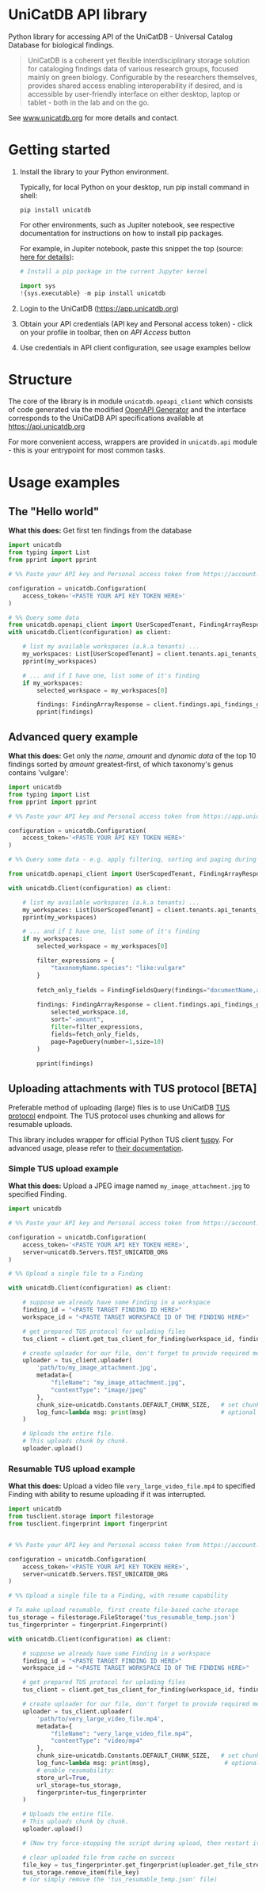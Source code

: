 # UniCatDB API library

Python library for accessing API of the UniCatDB - Universal Catalog Database for biological findings.

> UniCatDB is a coherent yet flexible interdisciplinary storage solution for cataloging findings data of various research groups, focused mainly on green biology. Configurable by the researchers themselves, provides shared access enabling interoperability if desired, and is accessible by user-friendly interface on either desktop, laptop or tablet - both in the lab and on the go.

See www.unicatdb.org for more details and contact.

# Getting started

1) Install the library to your Python environment.

    Typically, for local Python on your desktop, run pip install command in shell:
    
    ```shell script
    pip install unicatdb
    ```
    
    For other environments, such as Jupiter notebook, see respective documentation for instructions on how to install pip packages.
    
    For example, in Jupiter notebook, paste this snippet the top (source: [here for details](https://jakevdp.github.io/blog/2017/12/05/installing-python-packages-from-jupyter/#How-to-use-Pip-from-the-Jupyter-Notebook)):
    
    ```python
    # Install a pip package in the current Jupyter kernel
    
    import sys
    !{sys.executable} -m pip install unicatdb
    ```

2) Login to the UniCatDB (https://app.unicatdb.org)
3) Obtain your API credentials (API key and Personal access token) - click on your profile in toolbar, then on *API Access* button
4) Use credentials in API client configuration, see usage examples bellow


# Structure

The core of the library is in module `unicatdb.opeapi_client` which consists of code generated via the modified
[OpenAPI Generator](https://openapi-generator.tech/) and the interface corresponds to the UniCatDB API specifications available at https://api.unicatdb.org

For more convenient access, wrappers are provided in `unicatdb.api` module - this is your entrypoint for most common tasks.


# Usage examples

## The "Hello world"

**What this does:** Get first ten findings from the database

```python
import unicatdb
from typing import List
from pprint import pprint

# %% Paste your API key and Personal access token from https://account.unicatdb.org/

configuration = unicatdb.Configuration(
    access_token='<PASTE YOUR API KEY TOKEN HERE>'
)

# %% Query some data
from unicatdb.openapi_client import UserScopedTenant, FindingArrayResponse
with unicatdb.Client(configuration) as client:

    # list my available workspaces (a.k.a tenants) ...
    my_workspaces: List[UserScopedTenant] = client.tenants.api_tenants_available_get()
    pprint(my_workspaces)

    # ... and if I have one, list some of it's finding
    if my_workspaces:
        selected_workspace = my_workspaces[0]

        findings: FindingArrayResponse = client.findings.api_findings_get(selected_workspace.id)
        pprint(findings)
```

## Advanced query example

**What this does:** Get only the *name*, *amount* and *dynamic data* of the top 10 findings sorted by *amount* greatest-first,
of which taxonomy's genus contains 'vulgare':


```python
import unicatdb
from typing import List
from pprint import pprint

# %% Paste your API key and Personal access token from https://app.unicatdb.org/

configuration = unicatdb.Configuration(
    access_token='<PASTE YOUR API KEY TOKEN HERE>'
)

# %% Query some data - e.g. apply filtering, sorting and paging during the API call to leave the heavy-lifting to the server

from unicatdb.openapi_client import UserScopedTenant, FindingArrayResponse, FindingFieldsQuery, PageQuery

with unicatdb.Client(configuration) as client:

    # list my available workspaces (a.k.a tenants) ...
    my_workspaces: List[UserScopedTenant] = client.tenants.api_tenants_available_get()
    pprint(my_workspaces)

    # ... and if I have one, list some of it's finding
    if my_workspaces:
        selected_workspace = my_workspaces[0]

        filter_expressions = {
            "taxonomyName.species": "like:vulgare"
        }
    
        fetch_only_fields = FindingFieldsQuery(findings="documentName,amount,dynamicData")
    
        findings: FindingArrayResponse = client.findings.api_findings_get(
            selected_workspace.id,
            sort="-amount",
            filter=filter_expressions,
            fields=fetch_only_fields,
            page=PageQuery(number=1,size=10)
        )
    
        pprint(findings)
```

## Uploading attachments with TUS protocol [BETA]

Preferable method of uploading (large) files is to use UniCatDB [TUS protocol](https://tus.io/) endpoint.
The TUS protocol uses chunking and allows for resumable uploads.

This library includes wrapper for official Python TUS client [tuspy](https://pypi.org/project/tuspy/).
For advanced usage, please refer to [their documentation]().

### Simple TUS upload example

**What this does:** Upload a JPEG image named `my_image_attachment.jpg` to specified Finding.

```python
import unicatdb

# %% Paste your API key and Personal access token from https://account.unicatdb.org/

configuration = unicatdb.Configuration(
    access_token='<PASTE YOUR API KEY TOKEN HERE>',
    server=unicatdb.Servers.TEST_UNICATDB_ORG
)

# %% Upload a single file to a Finding

with unicatdb.Client(configuration) as client:

    # suppose we already have some Finding in a workspace
    finding_id = "<PASTE TARGET FINDING ID HERE>"
    workspace_id = "<PASTE TARGET WORKSPACE ID OF THE FINDING HERE>"

    # get prepared TUS protocol for uplading files
    tus_client = client.get_tus_client_for_finding(workspace_id, finding_id)

    # create uploader for our file, don't forget to provide required metadata
    uploader = tus_client.uploader(
        'path/to/my_image_attachment.jpg',
        metadata={
            "fileName": "my_image_attachment.jpg",
            "contentType": "image/jpeg"
        },
        chunk_size=unicatdb.Constants.DEFAULT_CHUNK_SIZE,   # set chunk size in Bytes (1MB is the default)
        log_func=lambda msg: print(msg)                     # optional - print the progress to console
    )

    # Uploads the entire file.
    # This uploads chunk by chunk.
    uploader.upload()
```

### Resumable TUS upload example
 
**What this does:** Upload a video file `very_large_video_file.mp4` to specified Finding with 
ability to resume uploading if it was interrupted.

```python
import unicatdb
from tusclient.storage import filestorage
from tusclient.fingerprint import fingerprint


# %% Paste your API key and Personal access token from https://account.unicatdb.org/

configuration = unicatdb.Configuration(
    access_token='<PASTE YOUR API KEY TOKEN HERE>',
    server=unicatdb.Servers.TEST_UNICATDB_ORG
)

# %% Upload a single file to a Finding, with resume capability

# To make upload resumable, first create file-based cache storage
tus_storage = filestorage.FileStorage('tus_resumable_temp.json')
tus_fingerprinter = fingerprint.Fingerprint()

with unicatdb.Client(configuration) as client:

    # suppose we already have some Finding in a workspace
    finding_id = "<PASTE TARGET FINDING ID HERE>"
    workspace_id = "<PASTE TARGET WORKSPACE ID OF THE FINDING HERE>"

    # get prepared TUS protocol for uplading files
    tus_client = client.get_tus_client_for_finding(workspace_id, finding_id)

    # create uploader for our file, don't forget to provide required metadata
    uploader = tus_client.uploader(
        'path/to/very_large_video_file.mp4',
        metadata={
            "fileName": "very_large_video_file.mp4",
            "contentType": "video/mp4"
        },
        chunk_size=unicatdb.Constants.DEFAULT_CHUNK_SIZE,   # set chunk size in Bytes (1MB is the default)
        log_func=lambda msg: print(msg),                     # optional - print the progress to console
        # enable resumability:
        store_url=True,
        url_storage=tus_storage,
        fingerprinter=tus_fingerprinter
    )

    # Uploads the entire file.
    # This uploads chunk by chunk.
    uploader.upload()

    # (Now try force-stopping the script during upload, then restart it. The upload should continue where it left off)

    # clear uploaded file from cache on success
    file_key = tus_fingerprinter.get_fingerprint(uploader.get_file_stream())
    tus_storage.remove_item(file_key)
    # (or simply remove the 'tus_resumable_temp.json' file)
```